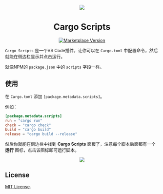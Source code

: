 <p align="center">
<img src="https://taiyuuki.gallerycdn.vsassets.io/extensions/taiyuuki/vscode-cargo-scripts/0.0.1/1680743890799/Microsoft.VisualStudio.Services.Icons.Default"  />
</p>

<h1 align="center">Cargo Scripts</h1>

<p align="center"><a href="https://marketplace.visualstudio.com/items?itemName=taiyuuki.vscode-cargo-scripts">
    <img alt="Marketplace Version" src="https://img.shields.io/visual-studio-marketplace/v/taiyuuki.vscode-cargo-scripts?color=%23813c85&label=Marketplace&logo=visual%20studio%20code"></a></p>

`Cargo Scripts` 是一个VS Code插件，让你可以在 `Cargo.toml` 中配置命令，然后就能在侧边栏显示并点击运行。

就像NPM的 `package.json` 中的 `scripts` 字段一样。

## 使用

在 `Cargo.toml` 添加 `[package.metadata.scripts]`。

例如：

```toml
[package.metadata.scripts]
run = "cargo run"
check = "cargo check"
build = "cargo build"
release = "cargo build --release"
```

然后你就能在侧边栏中找到 **Cargo Scripts** 面板了，注意每个脚本后面都有一个 **运行** 图标，点击该图标即可运行脚本。

<p align="center">
<img src="https://s2.loli.net/2023/04/06/HwEItz9TR1Gcb7k.jpg" />
</p>

## License

[MIT License](./LICENSE.md).